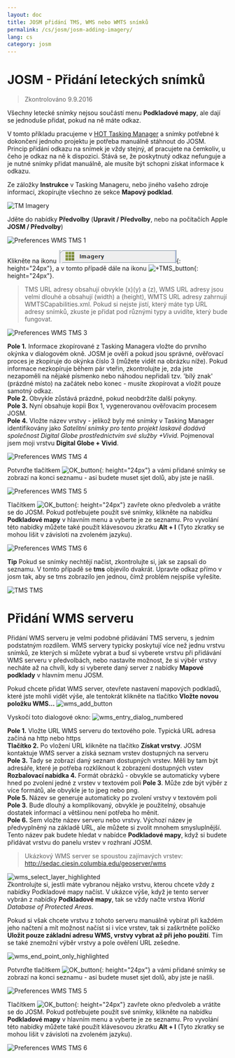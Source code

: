```yaml
---
layout: doc
title: JOSM přidání TMS, WMS nebo WMTS snímků
permalink: /cs/josm/josm-adding-imagery/
lang: cs
category: josm
---
```


JOSM - Přidání leteckých snímků
================

> Zkontrolováno 9.9.2016  

Všechny letecké snímky nejsou součástí menu **Podkladové mapy**, ale dají se jednoduše přidat, pokud na ně máte odkaz.  

V tomto příkladu pracujeme v [HOT Tasking Manager](http://tasks.hotosm.org/) a snímky potřebné k dokončení jednoho projektu je potřeba manuálně stáhnout do JOSM. Princip přidání odkazu na snímek je vždy stejný, ať pracujete na čemkoliv, u čeho je odkaz na ně k dispozici. Stává se, že poskytnutý odkaz nefunguje a je nutné snímky přidat manuálně, ale musíte být schopni získat informace k odkazu.  

Ze záložky **Instrukce** v Tasking Manageru, nebo jiného vašeho zdroje informací, zkopírujte všechno ze sekce **Mapový podklad**.  

![TM Imagery][]

Jděte do nabídky **Předvolby** (**Upravit / Předvolby**, nebo na počítačích Apple **JOSM / Předvolby**)  

![Preferences WMS TMS 1][]

Klikněte na ikonu ![WMS_TMS_button][]{: height="24px"}, a v tomto případě dále na ikonu ![+TMS_button][]{: height="24px"}.  

> TMS URL adresy obsahují obvykle (x)(y) a (z), WMS URL adresy jsou velmi dlouhé a obsahují (width) a (height), WMTS URL adresy zahrnují WMTSCapabilities.xml. Pokud si nejste jistí, který máte typ URL adresy snímků, zkuste je přidat pod různými typy a uvidíte, který bude fungovat.  

![Preferences WMS TMS 3][]

**Pole 1.** Informace zkopírované z Tasking Managera vložte do prvního okýnka v dialogovém okně. JOSM je ověří a pokud jsou správné, ověřovací proces je zkopíruje do okýnka číslo 3 (můžete vidět na obrázku níže). Pokud informace nezkopíruje během pár vteřin, zkontrolujte je, zda jste nezapoměli na nějaké písmenko nebo náhodou nepřidali tzv. 'bílý znak' (prázdné místo) na začátek nebo konec - musíte zkopírovat a vložit pouze samotný odkaz.  
**Pole 2.** Obvykle zůstává prázdné, pokud neobdržíte další pokyny.  
**Pole 3.** Nyní obsahuje kopii Box 1, vygenerovanou ověřovacím procesem JOSM.  
**Pole 4.** Vložte název vrstvy - jelikož byly mé snímky v Tasking Manager identifikovány jako *Satelitní snímky pro tento projekt laskavě dodává společnost Digital Globe prostřednictvím své služby +Vivid.* Pojmenoval jsem moji vrstvu **Digital Globe + Vivid**.  

![Preferences WMS TMS 4][]

Potvrďte tlačítkem ![OK_button][]{: height="24px"} a vámi přidané snímky se zobrazí na konci seznamu - asi budete muset sjet dolů, aby jste je našli.  

![Preferences WMS TMS 5][]

Tlačítkem ![OK_button][]{: height="24px"} zavřete okno předvoleb a vrátíte se do JOSM. Pokud potřebujete použít své snímky, klikněte na nabídku **Podkladové mapy** v hlavním menu a vyberte je ze seznamu. Pro vyvolání této nabídky můžete také použít klávesovou zkratku **Alt + I** (Tyto zkratky se mohou lišit v závisloti na zvoleném jazyku).  

![Preferences WMS TMS 6][]

**Tip** Pokud se snímky nechtějí načíst, zkontrolujte si, jak se zapsali do seznamu. V tomto případě se **tms** objevilo dvakrát. Upravte odkaz přímo v josm tak, aby se tms zobrazilo jen jednou, čímž problém nejspíše vyřešíte.

![TMS TMS][]

Přidání WMS serveru
===========

Přidání WMS serveru je velmi podobné přidávání TMS serveru, s jedním podstatným rozdílem. WMS servery typicky poskytují více než jednu vrstvu snímků, ze kterých si můžete vybrat a buď si vyberete vrstvu při přidávání WMS serveru v předvolbách, nebo nastavíte možnost, že si výběr vrstvy necháte až na chvíli, kdy si vyberete daný server z nabídky **Mapové podklady** v hlavním menu JOSM.

Pokud chcete přidat WMS server, otevřete nastavení mapových podkladů, které jste mohli vidět výše, ale tentokrát klikněte na tlačítko **Vložte novou položku WMS...** ![wms_add_button][]

Vyskočí toto dialogové okno:
![wms_entry_dialog_numbered][]

**Pole 1.** Vložte URL WMS serveru do textového pole. Typická URL adresa začíná na http nebo https  
**Tlačítko 2.** Po vložení URL klikněte na tlačítko **Získat vrstvy**. JOSM kontaktuje WMS server a získá seznam vrstev dostupných na serveru  
**Pole 3.** Tady se zobrazí daný seznam dostupných vrstev. Měli by tam být adresáře, které je potřeba rozkliknout k zobrazení dostupných vstev  
**Rozbalovací nabídka 4.** Formát obrázků - obvykle se automaticky vybere hned po zvolení jedné z vrstev v textovém poli **Pole 3**. Může zde být výběr z více formátů, ale obvykle je to jpeg nebo png.  
**Pole 5.** Název se generuje automaticky po zvolení vrstvy v textovém poli **Pole 3**. Bude dlouhý a komplikovaný, obvykle je použitelný, obsahuje dostatek informací a většinou není potřeba ho měnit.  
**Pole 6.** Sem vložte název serveru nebo vrstvy. Výchozí název je předvyplněný na základě URL, ale můžete si zvolit mnohem smysluplnější. Tento název pak budete hledat v nabídce **Podkladové mapy**, když si budete přidávat vrstvu do panelu vrstev v rozhraní JOSM.  

> Ukázkový WMS server se spoustou zajímavých vrstev: http://sedac.ciesin.columbia.edu/geoserver/wms  

![wms_select_layer_highlighted][]  
Zkontrolujte si, jestli máte vybranou nějako vrstvu, kterou chcete vždy z nabídky Podkladové mapy načíst. V ukázce výše, když je tento server vybrán z nabídky **Podkladové mapy**, tak se vždy načte vrstva *World Database of Protected Areas*.

Pokud si však chcete vrstvu z tohoto serveru manuálně vybírat při každém jeho načtení a mít možnost načíst si i více vrstev, tak si zaškrtněte políčko **Uložit pouze základní adresu WMS, vrstvy vybrat až při jeho použití**. Tím se také znemožní výběr vrstvy a pole ověření URL zešedne.

![wms_end_point_only_highlighted][]  

Potvrďte tlačítkem ![OK_button][]{: height="24px"} a vámi přidané snímky se zobrazí na konci seznamu - asi budete muset sjet dolů, aby jste je našli.  

![Preferences WMS TMS 5][]

Tlačítkem ![OK_button][]{: height="24px"} zavřete okno předvoleb a vrátíte se do JOSM. Pokud potřebujete použít své snímky, klikněte na nabídku **Podkladové mapy** v hlavním menu a vyberte je ze seznamu. Pro vyvolání této nabídky můžete také použít klávesovou zkratku **Alt + I** (Tyto zkratky se mohou lišit v závisloti na zvoleném jazyku).  

![Preferences WMS TMS 6][]

[Preferences WMS TMS 1]: /images/josm/JOSM_TMS_1.png
[TM Imagery]: /images/josm/JOSM_TMS_2.png
[WMS_TMS_button]: /images/josm/josm_preferences-wms-tms.png
[+TMS_button]: /images/josm/+TMS.png
[OK_button]: /images/josm/josm_OK_button.png
[Preferences WMS TMS 3]: /images/josm/JOSM_TMS_3.png
[Preferences WMS TMS 4]: /images/josm/JOSM_TMS_4.png
[Preferences WMS TMS 5]: /images/josm/JOSM_TMS_5.png
[Preferences WMS TMS 6]: /images/josm/JOSM_TMS_6.png
[TMS TMS]: /images/josm/JOSM_TMS_TMS.png
[wms_add_button]: /images/josm/wms_add_button.jpg
[wms_select_layer_highlight]: /images/josm/wms_select_layer_highlight.jpg
[wms_entry_dialog_numbered]: /images/josm/wms_entry_dialog_numbered.jpg
[wms_end_point_only_highlighted]: /images/josm/wms_end_point_only_highlighted.jpg
[wms_select_layer_highlighted]: /images/josm/wms_select_layer_highlighted.jpg